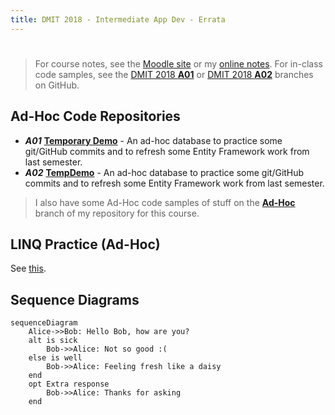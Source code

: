 ```yaml
---
title: DMIT 2018 - Intermediate App Dev - Errata
---
```

# 

> For course notes, see the [Moodle site](https://moodle.nait.ca) or my [online notes](https://DMIT-2018.github.io). For in-class code samples, see the [DMIT 2018 **A01**](https://github.com/dgilleland/2018-Sep-In-Class/tree/DMIT-2018-A01) or [DMIT 2018 **A02**](https://github.com/dgilleland/2018-Sep-In-Class/tree/DMIT-2018-A02) branches on GitHub.

## Ad-Hoc Code Repositories

- ***A01*** [**Temporary Demo**](https://github.com/dgilleland/TemporaryDemo) - An ad-hoc database to practice some git/GitHub commits and to refresh some Entity Framework work from last semester.
- ***A02*** [**TempDemo**](https://github.com/dgilleland/TempDemo) - An ad-hoc database to practice some git/GitHub commits and to refresh some Entity Framework work from last semester.

> I also have some Ad-Hoc code samples of stuff on the [**Ad-Hoc**](https://github.com/dgilleland/2018-Sep-In-Class/tree/AdHoc) branch of my repository for this course.


## LINQ Practice (Ad-Hoc)

See [this](AdHoc.md).

## Sequence Diagrams

```mermaid
sequenceDiagram
    Alice->>Bob: Hello Bob, how are you?
    alt is sick
        Bob->>Alice: Not so good :(
    else is well
        Bob->>Alice: Feeling fresh like a daisy
    end
    opt Extra response
        Bob->>Alice: Thanks for asking
    end
```
